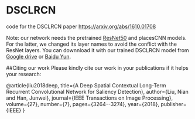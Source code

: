 # DSCLRCN
code for the DSCLRCN paper https://arxiv.org/abs/1610.01708

Note: our network needs the pretrained [ResNet50](https://github.com/KaimingHe/deep-residual-networks) and placesCNN models. For the latter, we changed its layer names to avoid the conflict with the ResNet layers. You can downnload it with our trained DSCLRCN model from [Google drive](https://drive.google.com/open?id=0B1sbejbIJIW3N0p4WkdIOG5lZ2c) or [Baidu Yun](http://pan.baidu.com/s/1jIKMqTC). 

##Citing our work
Please kindly cite our work in your publications if it helps your research:

@article{liu2018deep,
  title={A Deep Spatial Contextual Long-Term Recurrent Convolutional Network for Saliency Detection},
  author={Liu, Nian and Han, Junwei},
  journal={IEEE Transactions on Image Processing},
  volume={27},
  number={7},
  pages={3264--3274},
  year={2018},
  publisher={IEEE}
}
